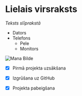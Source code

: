 ﻿# Lielais virsraksts
*Teksts slīprakstā*

* Dators
* Telefons
	* Pele
	* Monitors

![Mana Bilde](https://cdn-media-1.freecodecamp.org/images/0*ngXgBNNdx6iiWP8q.png)
- [x] Pirmā projekta uzsākšana
- [x] Izgrūšana uz GitHub
- [x] Projekta pabeigšana

